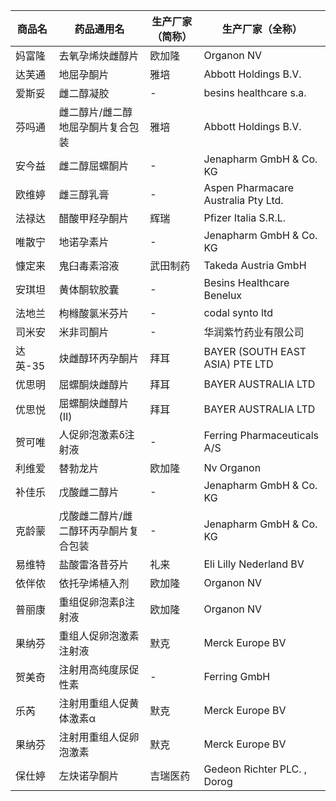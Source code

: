 | 商品名 | 药品通用名 | 生产厂家（简称） | 生产厂家（全称） |
|--------|------------|------------------|------------------|
| 妈富隆 | 去氧孕烯炔雌醇片 | 欧加隆 | Organon NV |
| 达芙通 | 地屈孕酮片 | 雅培 | Abbott Holdings B.V. |
| 爱斯妥 | 雌二醇凝胶 | - | besins healthcare s.a. |
| 芬吗通 | 雌二醇片/雌二醇地屈孕酮片复合包装 | 雅培 | Abbott Holdings B.V. |
| 安今益 | 雌二醇屈螺酮片 | - | Jenapharm GmbH & Co. KG |
| 欧维婷 | 雌三醇乳膏 | - | Aspen Pharmacare Australia Pty Ltd. |
| 法禄达 | 醋酸甲羟孕酮片 | 辉瑞 | Pfizer Italia S.R.L. |
| 唯散宁 | 地诺孕素片 | - | Jenapharm GmbH & Co. KG |
| 慷定来 | 鬼臼毒素溶液 | 武田制药 | Takeda Austria GmbH |
| 安琪坦 | 黄体酮软胶囊 | - | Besins Healthcare Benelux |
| 法地兰 | 枸橼酸氯米芬片 | - | codal synto ltd |
| 司米安 | 米非司酮片 | - | 华润紫竹药业有限公司 |
| 达英-35 | 炔雌醇环丙孕酮片 | 拜耳 | BAYER (SOUTH EAST ASIA) PTE LTD |
| 优思明 | 屈螺酮炔雌醇片 | 拜耳 | BAYER AUSTRALIA LTD |
| 优思悦 | 屈螺酮炔雌醇片(Ⅱ) | 拜耳 | BAYER AUSTRALIA LTD |
| 贺可唯 | 人促卵泡激素δ注射液 | - | Ferring Pharmaceuticals A/S |
| 利维爱 | 替勃龙片 | 欧加隆 | Nv Organon |
| 补佳乐 | 戊酸雌二醇片 | - | Jenapharm GmbH & Co. KG |
| 克龄蒙 | 戊酸雌二醇片/雌二醇环丙孕酮片复合包装 | - | Jenapharm GmbH & Co. KG |
| 易维特 | 盐酸雷洛昔芬片 | 礼来 | Eli Lilly Nederland BV |
| 依伴侬 | 依托孕烯植入剂 | 欧加隆 | Organon NV |
| 普丽康 | 重组促卵泡素β注射液 | 欧加隆 | Organon NV |
| 果纳芬 | 重组人促卵泡激素注射液 | 默克 | Merck Europe BV |
| 贺美奇 | 注射用高纯度尿促性素 | - | Ferring GmbH |
| 乐芮 | 注射用重组人促黄体激素α | 默克 | Merck Europe BV |
| 果纳芬 | 注射用重组人促卵泡激素 | 默克 | Merck Europe BV |
| 保仕婷 | 左炔诺孕酮片 | 吉瑞医药 | Gedeon Richter PLC. , Dorog |
